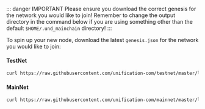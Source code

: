 ::: danger IMPORTANT
Please ensure you download the correct genesis for the network you would like to join! Remember to change the output
directory in the command below if you are using something other than the default `$HOME/.und_mainchain` directory!
:::

To spin up your new node, download the latest `genesis.json` for the network you would like to join:

#### TestNet

```bash
curl https://raw.githubusercontent.com/unification-com/testnet/master/latest/genesis.json > $HOME/.und_mainchain/config/genesis.json
```

#### MainNet

```bash
curl https://raw.githubusercontent.com/unification-com/mainnet/master/latest/genesis.json > $HOME/.und_mainchain/config/genesis.json
```
